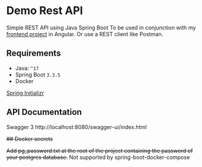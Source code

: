 # Demo Rest API

Simple REST API using Java Spring Boot
To be used in conjunction with my [frontend project](https://github.com/florend/angular-app) in Angular.
Or use a REST client like Postman.

## Requirements

- Java: `^17`
- Spring Boot `3.3.5`
- Docker

[Spring Initializr](https://start.spring.io/#!type=maven-project&language=java&platformVersion=3.3.5&packaging=jar&jvmVersion=17&groupId=com.example&artifactId=demo&name=demo&description=Demo%20project%20for%20Spring%20Boot&packageName=com.example.demo&dependencies=web,security,docker-compose,testcontainers,devtools,lombok,postgresql,data-jpa)

## API Documentation

Swagger 3
http://localhost:8080/swagger-ui/index.html

~~## Docker secrets~~

~~Add pg_password.txt at the root of the project containing the password of your postgres database.~~
Not supported by spring-boot-docker-compose